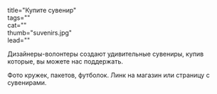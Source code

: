 title="Купите сувенир"  
tags=""  
cat=""  
thumb="suvenirs.jpg"  
lead=""  

Дизайнеры-волонтеры создают удивительные сувениры, купив которые, вы можете нас поддержать.

Фото кружек, пакетов, футболок. Линк на магазин или страницу с сувенирами.
